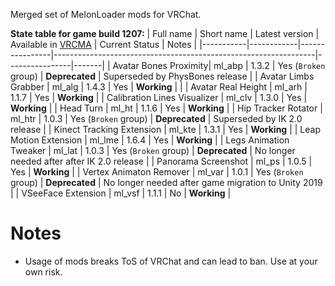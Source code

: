 Merged set of MelonLoader mods for VRChat.

**State table for game build 1207:**
| Full name | Short name | Latest version | Available in [VRCMA](https://github.com/knah/VRCMelonAssistant) | Current Status | Notes |
|-----------|------------|----------------|-----------------------------------------------------------------|----------------|-------|
| Avatar Bones Proximity| ml_abp | 1.3.2 | Yes (`Broken` group) | **Deprecated** | Superseded by PhysBones release |
| Avatar Limbs Grabber | ml_alg | 1.4.3 | Yes | **Working** | |
| Avatar Real Height | ml_arh | 1.1.7 | Yes | **Working** |
| Calibration Lines Visualizer | ml_clv | 1.3.0 | Yes | **Working** |
| Head Turn | ml_ht | 1.1.6 | Yes | **Working** |
| Hip Tracker Rotator | ml_htr | 1.0.3 | Yes (`Broken` group) | **Deprecated** | Superseded by IK 2.0 release |
| Kinect Tracking Extension | ml_kte | 1.3.1 | Yes | **Working** |
| Leap Motion Extension | ml_lme | 1.6.4 | Yes | **Working** |
| Legs Animation Tweaker | ml_lat | 1.0.3 | Yes (`Broken` group) | **Deprecated** |  No longer needed after after IK 2.0 release |
| Panorama Screenshot | ml_ps | 1.0.5 | Yes | **Working** |
| Vertex Animaton Remover | ml_var | 1.0.1 | Yes (`Broken` group) | **Deprecated** | No longer needed after game migration to Unity 2019 |
| VSeeFace Extension | ml_vsf | 1.1.1 | No | **Working** |

# Notes
* Usage of mods breaks ToS of VRChat and can lead to ban. Use at your own risk.
